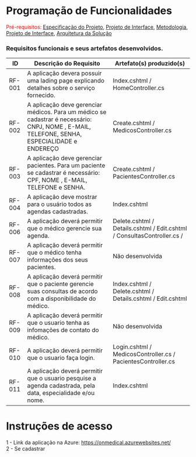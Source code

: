 # Programação de Funcionalidades

<span style="color:red">Pré-requisitos: <a href="2-Especificação do Projeto.md"> Especificação do Projeto</a></span>, <a href="3-Projeto de Interface.md"> Projeto de Interface</a>, <a href="4-Metodologia.md"> Metodologia</a>, <a href="3-Projeto de Interface.md"> Projeto de Interface</a>, <a href="5-Arquitetura da Solução.md"> Arquitetura da Solução</a>

### Requisitos funcionais e seus artefatos desenvolvidos.

|ID    | Descrição do Requisito  | Artefato(s) produzido(s) |
|------|-----------------------------------------|----|
|RF-001| A aplicação devera possuir uma lading page explicando detalhes sobre o serviço fornecido. | Index.cshtml / HomeController.cs |
|RF-002| A aplicação deve gerenciar médicos. Para um médico se cadastrar é necessário: CNPJ, NOME , E-MAIL, TELEFONE, SENHA, ESPECIALIDADE e ENDEREÇO | Create.cshtml / MedicosController.cs | 
|RF-003| A aplicação deve gerenciar pacientes. Para um paciente se cadastrar é necessário: CPF, NOME , E-MAIL, TELEFONE e SENHA. | Create.cshtml / PacientesController.cs |
|RF-004| A aplicação deve mostrar para o usuário todos as agendas cadastradas. | Index.cshtml | 
|RF-006| A aplicação deverá permitir que o médico gerencie sua agenda.  | Delete.cshtml / Details.cshtml / Edit.cshtml / ConsultasController.cs /  |
|RF-007| A aplicação deverá permitir que o médico tenha informações dos seus pacientes. | Não desenvolvida | 
|RF-008| A aplicação deverá permitir que o paciente gerencie suas consultas de acordo com a disponibilidade do médico. | Index.cshtml / Delete.cshtml / Details.cshtml / Edit.cshtml |
|RF-009| A aplicação deverá permitir que o usuario tenha as infomações de contato do médico. | Não desenvolvida | 
|RF-010| A aplicação deverá permitir que o usuario faça login. | Login.cshtml / MedicosController.cs / PacientesController.cs |
|RF-011| A aplicação deverá permitir que o usuario pesquise  a agenda cadastrada, pela data, especialidade e/ou nome. | Index.cshtml | 

# Instruções de acesso

1 - Link da aplicação na Azure: https://onmedical.azurewebsites.net/ <br>
2 - Se cadastrar
